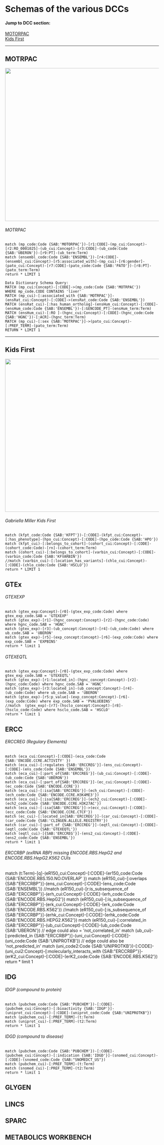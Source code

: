 

# Schemas of the various DCCs
#### Jump to DCC section:

[MOTORPAC](#motorpac)  
[Kids First](#kids-first)

----
## **MOTRPAC**
<img src="https://github.com/TaylorResearchLab/CFDE_DataDistillery/blob/main/images/MOTORPAC_SCHEMA_2.png" width="900" height="500">

###### MOTRPAC
```
match (mp_code:Code {SAB:'MOTORPAC'})-[r1:CODE]-(mp_cui:Concept)-[r2:RO_0001025]-(ub_cui:Concept)-[r3:CODE]-(ub_code:Code {SAB:'UBERON'})-[r9:PT]-(ub_term:Term) 
match (ensembl_code:Code {SAB:'ENSEMBL'})-[r4:CODE]-(ensembl_cui:Concept)-[r5:associated_with]-(mp_cui)-[r6:gender]-(pato_cui:Concept)-[r7:CODE]-(pato_code:Code {SAB:'PATO'})-[r8:PT]-(pato_term:Term) 
return * LIMIT 1

Data Dictionary Schema Query:
MATCH (mp_cui:Concept)-[:CODE]->(mp_code:Code {SAB:'MOTRPAC'}) 
WHERE mp_code.CODE CONTAINS 'liver'
MATCH (mp_cui)-[:associated_with {SAB:'MOTRPAC'}]-(ensRat_cui:Concept)-[:CODE]->(ensRat_code:Code {SAB:'ENSEMBL'})
MATCH (ensRat_cui)-[:has_human_ortholog]-(ensHum_cui:Concept)-[:CODE]-(ensHum_code:Code {SAB:'ENSEMBL'})-[:GENCODE_PT]-(ensHum_term:Term)
MATCH (ensHum_cui)-[:RO ]-(hgnc_cui:Concept)-[:CODE]-(hgnc_code:Code {SAB:'HGNC'})-[:ACR]-(hgnc_term:Term)
MATCH (mp_cui)-[:sex {SAB:'MOTRPAC'}]->(pato_cui:Concept)-[:PREF_TERM]-(pato_term:Term)
RETURN * LIMIT 1
```
----

## **Kids First**
<img src="https://github.com/TaylorResearchLab/CFDE_DataDistillery/blob/main/images/KF_SCHEMA.png" width="900" height="500">

###### Gabriella Miller Kids First 
```
match (kfpt_code:Code {SAB:'KFPT'})-[:CODE]-(kfpt_cui:Concept)-[:has_phenotype]-(hpo_cui:Concept)-[:CODE]-(hpo_code:Code {SAB:'HPO'}) 
match (kfpt_cui)-[:belongs_to_cohort]-(cohort_cui:Concept)-[:CODE]-(cohort_code:Code)-[rn]-(cohort_term:Term)
match (cohort_cui)-[:belongs_to_cohort]-(varbin_cui:Concept)-[:CODE]-(varbin_code:Code {SAB:'KFVARBIN'})
//match (varbin_cui)-[:location_has_variants]-(chlo_cui:Concept)-[:CODE]-(chlo_code:Code {SAB:'HSCLO'})
return * LIMIT 1
```

## GTEx
###### GTEXEXP
```
match (gtex_exp:Concept)-[r0]-(gtex_exp_code:Code) where gtex_exp_code.SAB = 'GTEXEXP' 
match (gtex_exp)-[r1]-(hgnc_concept:Concept)-[r2]-(hgnc_code:Code) where hgnc_code.SAB = 'HGNC'
match (gtex_exp)-[r3]-(ub_concept:Concept)-[r4]-(ub_code:Code) where ub_code.SAB = 'UBERON'
match (gtex_exp)-[r5]-(exp_concept:Concept)-[r6]-(exp_code:Code) where exp_code.SAB = 'EXPBINS' 
return * limit 1
```
###### GTEXEQTL
```
match (gtex_exp:Concept)-[r0]-(gtex_exp_code:Code) where gtex_exp_code.SAB = 'GTEXEQTL' 
match (gtex_exp)-[r1:located_in]-(hgnc_concept:Concept)-[r2]-(hgnc_code:Code) where hgnc_code.SAB = 'HGNC'
match (gtex_exp)-[r3:located_in]-(ub_concept:Concept)-[r4]-(ub_code:Code) where ub_code.SAB = 'UBERON'
match (gtex_exp)-[r5:p_value]-(exp_concept:Concept)-[r6]-(exp_code:Code) where exp_code.SAB = 'PVALUEBINS'  
//match  (gtex_exp)-[r7]-(hsclo_concept:Concept)-[r8]-(hsclo_code:Code) where hsclo_code.SAB = 'HSCLO'  
return * limit 1
```


## ERCC
###### ERCCREG (Regulary Elements)
```
match (eca_cui:Concept)-[:CODE]-(eca_code:Code {SAB:'ENCODE.CCRE.ACTIVITY' })
match (eca_cui)-[:regulates {SAB:'ERCCREG'}]-(ens_cui:Concept)-[:CODE]-(ens_code:Code {SAB:'ENSEMBL'}) 
match (eca_cui)-[:part_of{SAB:'ERCCREG'}]-(ub_cui:Concept)-[:CODE]-(ub_code:Code {SAB:'UBERON'}) 
match (eca_cui)-[:part_of{SAB:'ERCCREG'}]-(ec_cui:Concept)-[:CODE]-(ec_code:Code {SAB:'ENCODE.CCRE'}) 
match (eca_cui)-[:isa{SAB:'ERCCREG'}]-(ech_cui:Concept)-[:CODE]-(ech_code:Code {SAB:'ENCODE.CCRE.H3K4ME3'}) 
match (eca_cui)-[:isa{SAB:'ERCCREG'}]-(ech2_cui:Concept)-[:CODE]-(ech2_code:Code {SAB:'ENCODE.CCRE.H3K27AC'}) 
match (eca_cui)-[:isa{SAB:'ERCCREG'}]->(ecc_cui:Concept)-[:CODE]-(ecc_code:Code {SAB:'ENCODE.CCRE.CTCF'}) 
match (ec_cui)-[:located_in{SAB:'ERCCREG'}]-(car_cui:Concept)-[:CODE]-(car_code:Code {SAB:'CLINGEN.ALLELE.REGISTRY'}) 
match (car_cui)-[:part_of {SAB:'ERCCREG'}]-(eqtl_cui:Concept)-[:CODE]-(eqtl_code:Code {SAB:'GTEXEQTL'})
match (eqtl_cui)-[{SAB:'ERCCREG'}]-(ens2_cui:Concept)-[:CODE]-(ens2_code:Code {SAB:'ENSEMBL'})
return * limit 1
```

###### ERCCRBP (exRNA RBP)     missing ENCODE.RBS.HepG2 and ENCODE.RBS.HepG2.K562 CUIs
match (t:Term)-[q]-(eR150_cui:Concept)-[:CODE]-(er150_code:Code {SAB:'ENCODE.RBS.150.NO.OVERLAP' })
match (eR150_cui)-[:overlaps {SAB:"ERCCRBP"}]-(ens_cui:Concept)-[:CODE]-(ens_code:Code {SAB:'ENSEMBL'}) 
//match (eR150_cui)-[r:is_subsequence_of {SAB:"ERCCRBP"}]-(erh_cui:Concept)-[:CODE]-(erh_code:Code {SAB:'ENCODE.RBS.HepG2'}) 
match (eR150_cui)-[:is_subsequence_of {SAB:"ERCCRBP"}]-(erk_cui:Concept)-[:CODE]-(erk_code:Code {SAB:'ENCODE.RBS.K562'}) 
//match (eR150_cui)-[:is_subsequence_of {SAB:"ERCCRBP"}]-(erhk_cui:Concept)-[:CODE]-(erhk_code:Code {SAB:'ENCODE.RBS.HEPG2.K562'}) 
match (eR150_cui)-[:correlated_in {SAB:"ERCCRBP"}]-(ub_cui:Concept)-[:CODE]-(ub_code:Code {SAB:'UBERON'}) // edge could also = 'not_correlated_in'
match (ub_cui)-[:predicted_in {SAB:"ERCCRBP"}]-(uni_cui:Concept)-[:CODE]-(uni_code:Code {SAB:'UNIPROTKB'}) // edge could also be 'not_predicted_in'
match (uni_code2:Code {SAB:'UNIPROTKB'})-[:CODE]-(uni_cui2:Concept)-[:molecularly_interacts_with {SAB:"ERCCRBP"}]-(erK2_cui:Concept)-[:CODE]-(erK2_code:Code {SAB:'ENCODE.RBS.K562'})
return * limit 1



## IDG
###### IDGP (compound to protein)

```
match (pubchem_code:Code {SAB:'PUBCHEM'})-[:CODE]-(pubchem_cui:Concept)-[:bioactivity {SAB:'IDGP'}]-(uniprot_cui:Concept)-[:CODE]-(uniprot_code:Code {SAB:"UNIPROTKB"})
match (pubchem_cui)-[:PREF_TERM]-(t:Term)
match (uniprot_cui)-[:PREF_TERM]-(t2:Term)
return * limit 1
```

###### IDGD (compound to disease)

```
match (pubchem_code:Code {SAB:'PUBCHEM'})-[:CODE]-(pubchem_cui:Concept)-[:indication {SAB:'IDGD'}]-(snomed_cui:Concept)-[:CODE]-(snomed_code:Code {SAB:"SNOMEDCT_US"})
match (pubchem_cui)-[:PREF_TERM]-(t:Term)
match (snomed_cui)-[:PREF_TERM]-(t2:Term)
return * limit 1
```

## GLYGEN



## LINCS



## SPARC


## METABOLICS WORKBENCH




